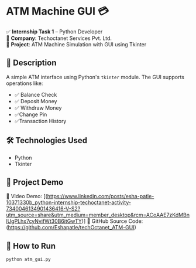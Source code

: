 # ATM Machine GUI 💳

✅ **Internship Task 1** – Python Developer  
🏢 **Company**: Techoctanet Services Pvt. Ltd.  
📌 **Project**: ATM Machine Simulation with GUI using Tkinter

## 🔹 Description
A simple ATM interface using Python's `tkinter` module. The GUI supports operations like:
- ✅ Balance Check
- ✅ Deposit Money
- ✅ Withdraw Money
- ✅Change Pin
- ✅Transaction History

## 🛠 Technologies Used
- Python
- Tkinter

## 🔗 Project Demo
🎥 Video Demo: [(https://www.linkedin.com/posts/esha-patle-10371330b_python-internship-techoctanet-activity-7340046134901436416-V-S2?utm_source=share&utm_medium=member_desktop&rcm=ACoAAE7zKdMBnlUgPLhx7cyNvifWt30B6itGwTY)] 
📂 GitHub Source Code:(https://github.com/Eshapatle/techOctanet_ATM-GUI)

## 🚀 How to Run
```bash
python atm_gui.py
